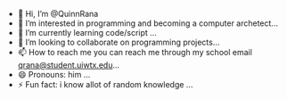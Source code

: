 - 👋 Hi, I’m @QuinnRana
- 👀 I’m interested in programming and becoming a computer archetect...
- 🌱 I’m currently learning  code/script ...
- 💞️ I’m looking to collaborate on programming projects...
- 📫 How to reach me you can reach me through my school email qrana@student.uiwtx.edu...
- 😄 Pronouns: him ...
- ⚡ Fun fact: i know allot of random knowledge ...

<!---
QuinnRana/QuinnRana is a ✨ special ✨ repository because its `README.md` (this file) appears on your GitHub profile.
You can click the Preview link to take a look at your changes.
--->
